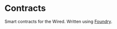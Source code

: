 # Contracts

Smart contracts for the Wired. Written using [Foundry](https://github.com/foundry-rs/foundry).
